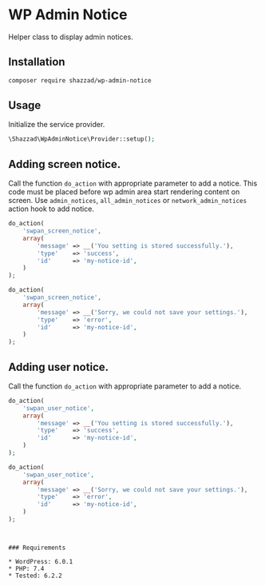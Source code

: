 # WP Admin Notice

Helper class to display admin notices.

## Installation

```bash
composer require shazzad/wp-admin-notice
```

## Usage

Initialize the service provider.

```php
\Shazzad\WpAdminNotice\Provider::setup();
```

## Adding screen notice.

Call the function `do_action` with appropriate parameter to add a notice.
This code must be placed before wp admin area start rendering content on screen.
Use `admin_notices`, `all_admin_notices` or `network_admin_notices` action hook to add notice.

```php
do_action(
	'swpan_screen_notice',
	array(
		'message' => __('You setting is stored successfully.'),
		'type'    => 'success',
		'id'      => 'my-notice-id',
	)
);

do_action(
	'swpan_screen_notice',
	array(
		'message' => __('Sorry, we could not save your settings.'),
		'type'    => 'error',
		'id'      => 'my-notice-id',
	)
);
```

## Adding user notice.

Call the function `do_action` with appropriate parameter to add a notice.

```php
do_action(
	'swpan_user_notice',
	array(
		'message' => __('You setting is stored successfully.'),
		'type'    => 'success',
		'id'      => 'my-notice-id',
	)
);

do_action(
	'swpan_user_notice',
	array(
		'message' => __('Sorry, we could not save your settings.'),
		'type'    => 'error',
		'id'      => 'my-notice-id',
	)
);
```
```


### Requirements

* WordPress: 6.0.1
* PHP: 7.4
* Tested: 6.2.2
